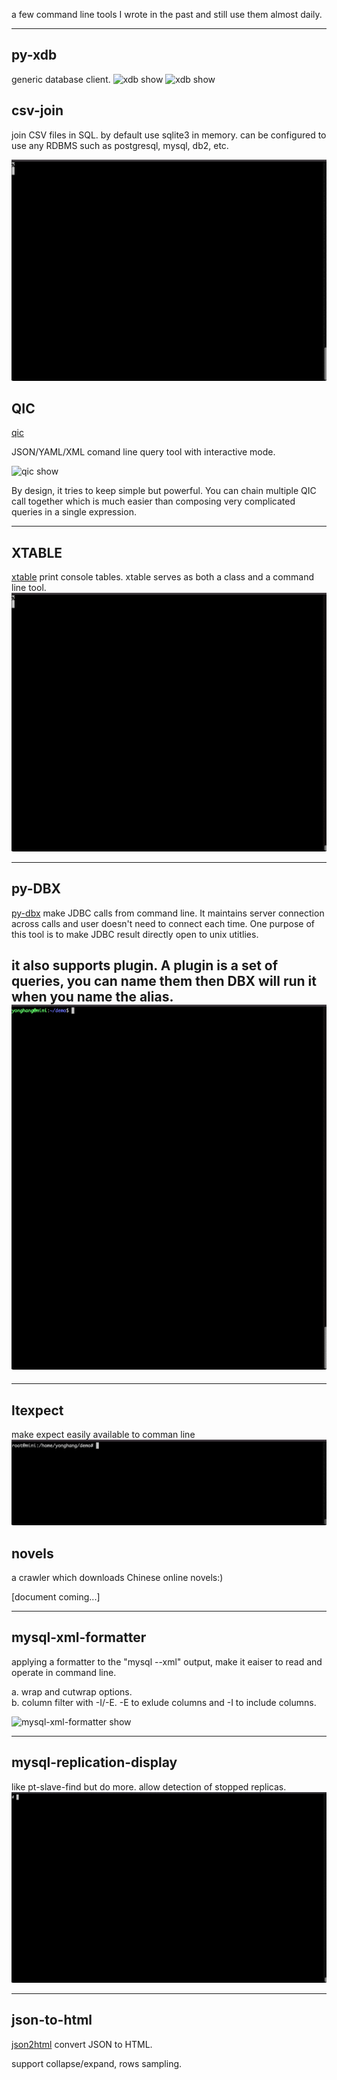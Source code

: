 a few command line tools I wrote in the past and still use them almost daily. 

----

## py-xdb
generic database client. 
![xdb show](/assets/images/xdb.gif)
![xdb show](/assets/images/xdb2.gif)

## csv-join
join CSV files in SQL. by default use sqlite3 in memory. can be configured to use any RDBMS such as postgresql, mysql, db2, etc.

![csv-join show](/assets/images/csvjoin.gif)


## QIC
[qic](https://walkerever.github.io/qic)

JSON/YAML/XML comand line query tool with interactive mode.

![qic show](/assets/images/qic.show.gif)

By design, it tries to keep simple but powerful.  You can chain multiple QIC call together which is much easier than composing very complicated queries in a single expression.  

----

## XTABLE
[xtable](https://walkerever.github.io/xtable)
print console tables. xtable serves as both a class and a command line tool.
![xtable show](/assets/images/xtable.gif)

----

## py-DBX
[py-dbx](https://walkerever.github.io/py-dbx)
make JDBC calls from command line. It maintains server connection across calls and user doesn't need to connect each time.  One purpose of this tool is to make JDBC result directly open to unix utitlies.  

it also supports plugin. A plugin is a set of queries, you can name them then DBX will run it when you name the alias.
![dbx show](/assets/images/dbx.gif)
----

----

## ltexpect
make expect easily available to comman line
![ltexpect show](/assets/images/ltexpect.gif)


## novels
a crawler which downloads Chinese online novels:)  

[document coming...]

-----

## mysql-xml-formatter
applying a formatter to the "mysql --xml" output, make it eaiser to read and operate in command line. 

a.  wrap and cutwrap options. \
b.  column filter with -I/-E.   -E to exlude columns and -I to include columns.  

![mysql-xml-formatter show](/assets/images/mysql-xml-formatter.gif)


-----


## mysql-replication-display
like pt-slave-find but do more.  allow detection of stopped replicas.
![mysql-replication-display](/assets/images/mysql_repl_display.gif)


----
## json-to-html
[json2html](https://walkerever.github.io/json2html)
convert JSON to HTML.

support collapse/expand, rows sampling.
